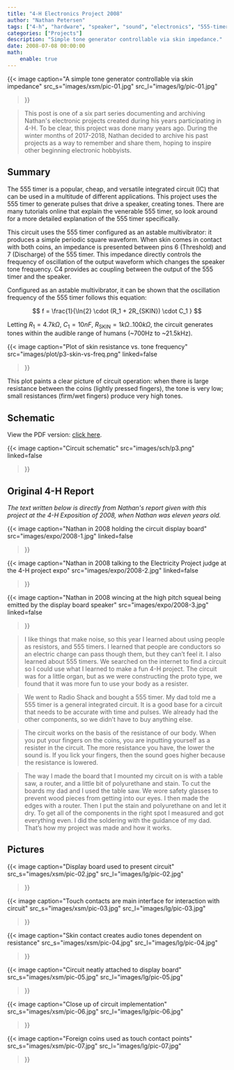 ```yaml
---
title: "4-H Electronics Project 2008"
author: "Nathan Petersen"
tags: ["4-h", "hardware", "speaker", "sound", "electronics", "555-timer"]
categories: ["Projects"]
description: "Simple tone generator controllable via skin impedance."
date: 2008-07-08 00:00:00
math:
    enable: true
---
```


{{< image 
    caption="A simple tone generator controllable via skin impedance"
    src_s="images/xsm/pic-01.jpg"
    src_l="images/lg/pic-01.jpg"
>}}

> This post is one of a six part series documenting and archiving Nathan's electronic projects created during his years participating in 4-H. To be clear, this project was done many years ago. During the winter months of 2017-2018, Nathan decided to archive his past projects as a way to remember and share them, hoping to inspire other beginning electronic hobbyists.


## Summary

The 555 timer is a popular, cheap, and versatile integrated circuit (IC) that can be used in a multitude of different applications. This project uses the 555 timer to generate pulses that drive a speaker, creating tones. There are many tutorials online that explain the venerable 555 timer, so look around for a more detailed explanation of the 555 timer specifically.

This circuit uses the 555 timer configured as an astable multivibrator: it produces a simple periodic square waveform. When skin comes in contact with both coins, an impedance is presented between pins 6 (Threshold) and 7 (Discharge) of the 555 timer. This impedance directly controls the frequency of oscillation of the output waveform which changes the speaker tone frequency. C4 provides ac coupling between the output of the 555 timer and the speaker.

Configured as an astable multivibrator, it can be shown that the oscillation frequency of the 555 timer follows this equation:

$$
f = \frac{1}{\ln{2} \cdot (R_1 + 2R_{SKIN}) \cdot C_1 }
$$

Letting $R_1 = 4.7k\Omega$, $C_1 = 10nF$, $R_\text{SKIN} = 1k\Omega..100k\Omega$, the circuit generates tones within the audible range of humans (~700Hz to ~21.5kHz).

{{< image 
    caption="Plot of skin resistance vs. tone frequency"
    src="images/plot/p3-skin-vs-freq.png"
    linked=false
>}}


This plot paints a clear picture of circuit operation: when there is large resistance between the coins (lightly pressed fingers), the tone is very low; small resistances (firm/wet fingers) produce very high tones.

## Schematic

View the PDF version: [click here](pdfs/4hp3.pdf).

{{< image 
    caption="Circuit schematic"
    src="images/sch/p3.png"
    linked=false
>}}


## Original 4-H Report

_The text written below is directly from Nathan's report given with this project at the 4-H Exposition of 2008, when Nathan was eleven years old._

{{< image 
    caption="Nathan in 2008 holding the circuit display board"
    src="images/expo/2008-1.jpg"
    linked=false
>}}

{{< image 
    caption="Nathan in 2008 talking to the Electricity Project judge at the 4-H project expo"
    src="images/expo/2008-2.jpg"
    linked=false
>}}

{{< image 
    caption="Nathan in 2008 wincing at the high pitch squeal being emitted by the display board speaker"
    src="images/expo/2008-3.jpg"
    linked=false
>}}

> I like things that make noise, so this year I learned about using people as resistors, and 555 timers. I learned that people are conductors so an electric charge can pass though them, but they can’t feel it. I also learned about 555 timers. We searched on the internet to find a circuit  so I could use what I learned to make a fun 4-H project. The circuit was for a little organ, but as we were constructing the proto type, we found that it was more fun to use your body as a resister. 

> We went to Radio Shack and bought a 555 timer. My dad told me a 555 timer is a general integrated circuit. It is a good base for a circuit that needs to be accurate with time and pulses. We already had the other components, so we didn’t have to buy anything else.

> The circuit works on the basis of the resistance of our body. When you put your fingers on the coins, you are inputting yourself as a resister in the circuit. The more resistance you have, the lower the sound is. If you lick your fingers, then the sound goes higher because the resistance is lowered.

> The way I made the board that I mounted my circuit on is with a table saw, a router, and a little bit of polyurethane and stain. To cut the boards my dad and I used the table saw. We wore safety glasses to prevent wood pieces from getting into our eyes. I then made the edges with a router. Then I put the stain and polyurethane on and let it dry. To get all of the components in the right spot I measured and got everything even. I did the soldering with the guidance of my dad. That’s how my project was made and how it works.


## Pictures

{{< image 
    caption="Display board used to present circuit"
    src_s="images/xsm/pic-02.jpg"
    src_l="images/lg/pic-02.jpg"
>}}

{{< image 
    caption="Touch contacts are main interface for interaction with circuit"
    src_s="images/xsm/pic-03.jpg"
    src_l="images/lg/pic-03.jpg"
>}}

{{< image 
    caption="Skin contact creates audio tones dependent on resistance"
    src_s="images/xsm/pic-04.jpg"
    src_l="images/lg/pic-04.jpg"
>}}

{{< image 
    caption="Circuit neatly attached to display board"
    src_s="images/xsm/pic-05.jpg"
    src_l="images/lg/pic-05.jpg"
>}}

{{< image 
    caption="Close up of circuit implementation"
    src_s="images/xsm/pic-06.jpg"
    src_l="images/lg/pic-06.jpg"
>}}

{{< image 
    caption="Foreign coins used as touch contact points"
    src_s="images/xsm/pic-07.jpg"
    src_l="images/lg/pic-07.jpg"
>}}

